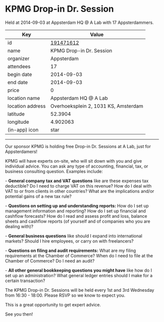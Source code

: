 # KPMG Drop-in Dr. Session
Held at 2014-09-03 at Appsterdam HQ @ A Lab with 17 Appsterdammers.
        
|Key|Value
|---|---|
|id|[191471612](https://www.meetup.com/appsterdam/events/191471612/)|
|name|KPMG Drop-in Dr. Session|
|organizer|Appsterdam|
|attendees|17|
|begin date|2014-09-03|
|end date|2014-09-03|
|price|0|
|location name|Appsterdam HQ @ A Lab|
|location address|Overhoeksplein 2, 1031 KS, Amsterdam|
|latitude|52.3904|
|longitude|4.902063|
|(in-app) icon|star|

---

Our sponsor KPMG is holding free Drop-in Dr. Sessions at A Lab, just for Appsterdamers!

KPMG will have experts on-site, who will sit down with you and give individual advice. You can ask any type of accounting, financial, tax, or business consulting question. Examples include:

- **General company tax and VAT questions** like are these expenses tax deductible? Do I need to charge VAT on this revenue? How do I deal with VAT to or from clients in other countries? What are the implications and/or potential gains of a new tax rule?

- **Questions on setting up and understanding reports:** How do I set up management information and reporting? How do I set up financial and cashflow forecasts? How do I read and assess profit and loss, balance sheets and cashflow reports (of yourself and of companies who you are dealing with)?

- **General business questions** like should I expand into international markets? Should I hire employees, or carry on with freelancers?

- **Questions on filing and audit requirements:** What are my filing requirements at the Chamber of Commerce? When do I need to file at the Chamber of Commerce? Do I need an audit?

- **All other general bookkeeping questions you might have** like how do I set up an administration? What general ledger entries should I make for a certain transaction?

The KPMG Drop-in Dr. Sessions will be held every 1st and 3rd Wednesday from 16:30 - 18:00. Please RSVP so we know to expect you.

This is a great opportunity to get expert advice.

See you then!


